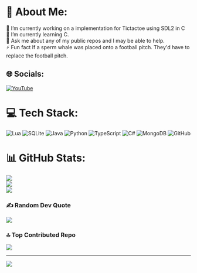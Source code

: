 # 💫 About Me:
🔭 I’m currently working on a implementation for Tictactoe using SDL2 in C<br>🌱 I’m currently learning C.<br>💬 Ask me about any of my public repos and I may be able to help.<br>⚡ Fun fact If a sperm whale was placed onto a football pitch. They'd have to replace the football pitch.


## 🌐 Socials:
[![YouTube](https://img.shields.io/badge/YouTube-%23FF0000.svg?logo=YouTube&logoColor=white)](https://youtube.com/@MCG_69) 

# 💻 Tech Stack:
![Lua](https://img.shields.io/badge/lua-%232C2D72.svg?style=for-the-badge&logo=lua&logoColor=white) ![SQLite](https://img.shields.io/badge/sqlite-%2307405e.svg?style=for-the-badge&logo=sqlite&logoColor=white) ![Java](https://img.shields.io/badge/Next-black?style=for-the-badge&logo=next.js&logoColor=white) ![Python](https://img.shields.io/badge/python-3670A0?style=for-the-badge&logo=python&logoColor=ffdd54) ![TypeScript](https://img.shields.io/badge/typescript-%23007ACC.svg?style=for-the-badge&logo=typescript&logoColor=white) ![C#](https://img.shields.io/badge/c%23-%23239120.svg?style=for-the-badge&logo=csharp&logoColor=white) ![MongoDB](https://img.shields.io/badge/MongoDB-%234ea94b.svg?style=for-the-badge&logo=mongodb&logoColor=white) ![GitHub](https://img.shields.io/badge/github-%23121011.svg?style=for-the-badge&logo=github&logoColor=white)
# 📊 GitHub Stats:
![](https://github-readme-stats.vercel.app/api?username=TheJamieP&theme=dark&hide_border=false&include_all_commits=true&count_private=true)<br/>
![](https://github-readme-streak-stats.herokuapp.com/?user=TheJamieP&theme=dark&hide_border=false)<br/>
![](https://github-readme-stats.vercel.app/api/top-langs/?username=TheJamieP&theme=dark&hide_border=false&include_all_commits=true&count_private=true&layout=compact)

### ✍️ Random Dev Quote
![](https://quotes-github-readme.vercel.app/api?type=horizontal&theme=radical)

### 🔝 Top Contributed Repo
![](https://github-contributor-stats.vercel.app/api?username=TheJamieP&limit=5&theme=dark&combine_all_yearly_contributions=true)

---
[![](https://visitcount.itsvg.in/api?id=TheJamieP&icon=0&color=0)](https://visitcount.itsvg.in)

<!-- Proudly created with GPRM ( https://gprm.itsvg.in ) -->
